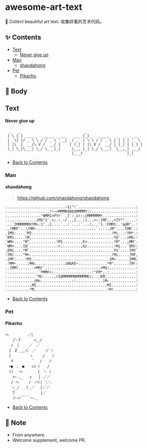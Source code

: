 # awesome-art-text
🌈 Collect beautiful art text. 收集好看的艺术代码。

## ✨ Contents

  * [Text](#text)
    * [Never give up](#never-give-up)
  * [Man](#man)
    * [shaodahong](#shaodahong)
  * [Pet](#pet)
    * [Pikachu](#pikachu)

## 🌟 Body

## Text

#### Never give up

```
  _   _                             _                         
 | \ | | _____   _____ _ __    __ _(_)_   _____   _   _ _ __  
 |  \| |/ _ \ \ / / _ \ '__|  / _` | \ \ / / _ \ | | | | '_ \ 
 | |\  |  __/\ V /  __/ |    | (_| | |\ V /  __/ | |_| | |_) |
 |_| \_|\___| \_/ \___|_|     \__, |_| \_/ \___|  \__,_| .__/ 
                              |___/                    |_|    
```
- [Back to Contents](#contents)

### Man

#### shaodahong
> https://github.com/shaodahong/shaodahong

```
...........................~1i"!`..........................:
...................,!!~>MMMN$W$$MMMMY;:....................:
................'WMM1>FY>``,]`:.i>:;iMMMMMM+...............:
..............iM$"}`.>;.:.~/..,]...;]...>~:]MF,.,+IY*".....:
...`IMMMMMMXYM>.1'.;}....`..:`...:`...!,..'}.:FMM1:.'&@M'..:
..!MMY`..:/MM~...........................`:.:../M"....lMR`.:
.1MX:....'M}....................................!Mi...:YM*.:
`KMi.....lM,.....................................Y@`...>M&::
`WM>...."M"............!M}........,E+............!M"...;MM'.
`WM>....I@`............:>,........,&i............~Mi...`EM/:
,EMi....*M`......................................Y%`....lMY`
:YM/...."M>.....................................!Mi.....]MF,
.iMF:....!M}...................................iM>......}MR;
.!MM~.....;MN;.............iW&KE~.............*M".......lM!:
..]MM!.......>MM/`.........................>M$;............:
...............`YMMF+;.................:"FM*,.:............:
.............."M/.....,>I@MMMMMNMMMMMK/;..,EM,.............:
.............iM>..............::............]M~............:
...........,MI...............................,MI...........:
...........*M,................................!M!..........:
```
- [Back to Contents](#contents)

### Pet

#### Pikachu
```
へ　　　　　／|
　　/＼7　　　 ∠＿/
　 /　│　　 ／　／
　│　Z ＿,＜　／　　 /`ヽ
　│　　　　　ヽ　　 /　　〉
　 Y　　　　　`　 /　　/
　ｲ●　､　●　　⊂⊃〈　　/
　()　 へ　　　　|　＼〈
　　>ｰ ､_　 ィ　 │ ／／
　 / へ　　 /　ﾉ＜| ＼＼
　 ヽ_ﾉ　　(_／　 │／／
　　7　　　　　　　|／
　　＞―r￣￣`ｰ―＿
```
- [Back to Contents](#contents)

## 🌈 Note
- From anywhere.
- Welcome supplement, welcome PR.
